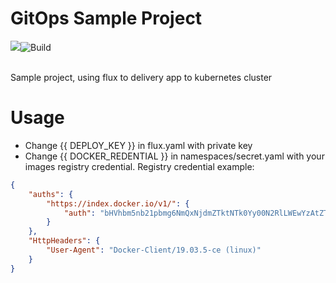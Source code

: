 # GitOps Sample Project
[![](https://cdn.travis-ci.com/images/favicon-076a22660830dc325cc8ed70e7146a59.png)](https://travis-ci.com/luanngominh/gitops)![Build](https://travis-ci.com/luanngominh/gitops.svg?token=EpsxfuypGaA6JyTMzhSY&branch=master)

<br/>
Sample project, using flux to delivery app to kubernetes cluster

# Usage
* Change {{ DEPLOY_KEY }} in flux.yaml with private key
* Change {{ DOCKER_REDENTIAL }} in namespaces/secret.yaml with your images registry credential. Registry credential example:
```json
{
	"auths": {
		"https://index.docker.io/v1/": {
			"auth": "bHVhbm5nb21pbmg6NmQxNjdmZTktNTk0Yy00N2RlLWEwYzAtZTlhNTkyOTViZmNk"
		}
	},
	"HttpHeaders": {
		"User-Agent": "Docker-Client/19.03.5-ce (linux)"
	}
}
```
